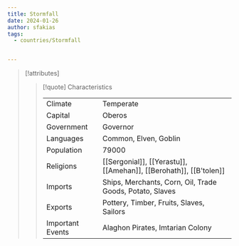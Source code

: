 ```yaml
---
title: Stormfall
date: 2024-01-26
author: sfakias
tags:
  - countries/Stormfall


---
```

> [!attributes]
> 
> > [!quote] Characteristics
> >
> > | | |
> > | --- | --- |
> > | Climate |  Temperate |
> > | Capital |  Oberos |
> > | Government |  Governor |
> > | Languages |  Common, Elven, Goblin |
> > | Population |  79000 |
> > | Religions |  [[Sergonial]], [[Yerastu]], [[Amehan]], [[Berohath]], [[B'tolen]] |
> > | Imports |  Ships, Merchants, Corn, Oil, Trade Goods, Potato, Slaves |
> > | Exports |  Pottery, Timber, Fruits, Slaves, Sailors |
> > | Important Events |  Alaghon Pirates, Imtarian Colony |
